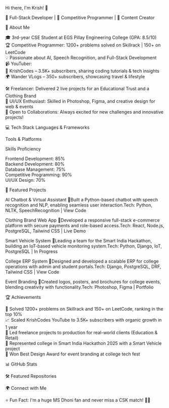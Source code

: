 Hi there, I'm Krish! 👋

  🚀 Full-Stack Developer | 🧠 Competitive Programmer | 🎥 Content Creator



  
  
  
  



🚀 About Me

🎓 3rd-year CSE Student at EGS Pillay Engineering College (GPA: 8.5/10)  
🏆 Competitive Programmer: 1200+ problems solved on Skillrack | 150+ on LeetCode  
💡 Passionate about AI, Speech Recognition, and Full-Stack Development  
📹 YouTuber:  
🎥 KrishCodes – 3.5K+ subscribers, sharing coding tutorials & tech insights  
🌍 Wander VLogs – 350+ subscribers, showcasing travel & lifestyle


🛠️ Freelancer: Delivered 2 live projects for an Educational Trust and a Clothing Brand  
🎨 UI/UX Enthusiast: Skilled in Photoshop, Figma, and creative design for web & events  
💬 Open to Collaborations: Always excited for new challenges and innovative projects!


💻 Tech Stack
Languages & Frameworks

  
  
  
  
  
  
  
  


Tools & Platforms

  
  
  
  
  


Skills Proficiency

  Frontend Development:  85%  
  Backend Development:  80%  
  Database Management:  75%  
  Competitive Programming:  90%  
  UI/UX Design:  70%  



🌟 Featured Projects

AI Chatbot & Virtual Assistant 🤖Built a Python-based chatbot with speech recognition and NLP, enabling seamless user interaction.Tech: Python, NLTK, SpeechRecognition | View Code

Clothing Brand Web App 🧵Developed a responsive full-stack e-commerce platform with secure payments and role-based access.Tech: React, Node.js, PostgreSQL, Tailwind CSS | Live Demo

Smart Vehicle System 🚗Leading a team for the Smart India Hackathon, building an IoT-based vehicle monitoring system.Tech: Python, Django, IoT, PostgreSQL | In Progress

College ERP System 🏫Designed and developed a scalable ERP for college operations with admin and student portals.Tech: Django, PostgreSQL, DRF, Tailwind CSS | View Code

Event Branding 🎨Created logos, posters, and brochures for college events, blending creativity with functionality.Tech: Photoshop, Figma | Portfolio



🏆 Achievements

🥇 Solved 1200+ problems on Skillrack and 150+ on LeetCode, ranking in the top 10%  
📈 Scaled KrishCodes YouTube to 3.5K+ subscribers with organic growth in 1 year  
🚀 Led freelance projects to production for real-world clients (Education & Retail)  
🏅 Represented college in Smart India Hackathon 2025 with a Smart Vehicle project  
🎨 Won Best Design Award for event branding at college tech fest


📊 GitHub Stats

  
  


  


  



🛠️ Featured Repositories

  
  



🌍 Connect with Me

  
  
  
  



⭐ Fun Fact: I'm a huge MS Dhoni fan and never miss a CSK match! 🏏🔥  

  
